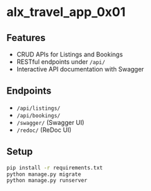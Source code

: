 # alx_travel_app_0x01

## Features
- CRUD APIs for Listings and Bookings
- RESTful endpoints under `/api/`
- Interactive API documentation with Swagger

## Endpoints
- `/api/listings/`
- `/api/bookings/`
- `/swagger/` (Swagger UI)
- `/redoc/` (ReDoc UI)

## Setup
```bash
pip install -r requirements.txt
python manage.py migrate
python manage.py runserver
